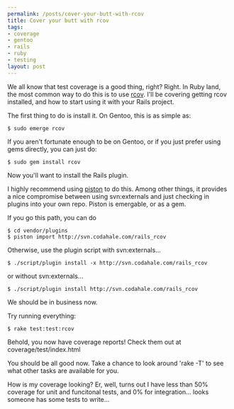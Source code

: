 ```yaml
--- 
permalink: /posts/cover-your-butt-with-rcov
title: Cover your butt with rcov
tags: 
- coverage
- gentoo
- rails
- ruby
- testing
layout: post
---
```

We all know that test coverage is a good thing, right? Right. In Ruby land, the most common way to do this is to use [rcov](http://eigenclass.org/hiki.rb?rcov). I'll be covering getting rcov installed, and how to start using it with your Rails project.

The first thing to do is install it. On Gentoo, this is as simple as:

    $ sudo emerge rcov

If you aren't fortunate enough to be on Gentoo, or if you just prefer using gems directly, you can just do:

    $ sudo gem install rcov

Now you'll want to install the Rails plugin.

I highly recommend using [piston](http://piston.rubyforge.org) to do this. Among other things, it provides a nice compromise between using svn:externals and just checking in plugins into your own repo. Piston is emergable, or as a gem.

If you go this path, you can do

    $ cd vendor/plugins
	$ piston import http://svn.codahale.com/rails_rcov

Otherwise, use the plugin script with svn:externals...

	$ ./script/plugin install -x http://svn.codahale.com/rails_rcov 

or without svn:externals...

    $ ./script/plugin install http://svn.codahale.com/rails_rcov


We should be in business now.

Try running everything:

    $ rake test:test:rcov

Behold, you now have coverage reports! Check them out at coverage/test/index.html

You should be all good now. Take a chance to look around 'rake -T' to see what other tasks are available for you.

How is my coverage looking? Er, well, turns out I have less than 50% coverage for unit and funcitonal tests, and 0% for integration... looks someone has some tests to write...
